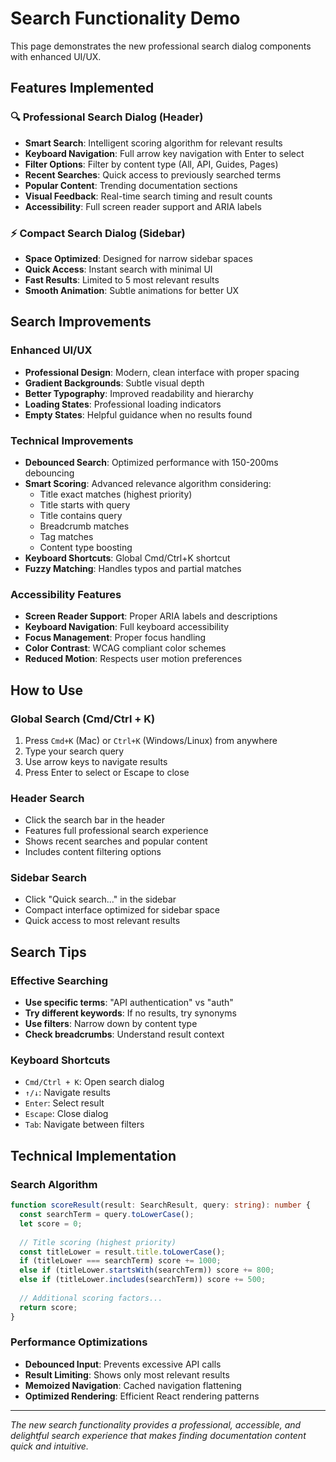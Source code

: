 # Search Functionality Demo

This page demonstrates the new professional search dialog components with enhanced UI/UX.

## Features Implemented

### 🔍 Professional Search Dialog (Header)
- **Smart Search**: Intelligent scoring algorithm for relevant results
- **Keyboard Navigation**: Full arrow key navigation with Enter to select
- **Filter Options**: Filter by content type (All, API, Guides, Pages)
- **Recent Searches**: Quick access to previously searched terms
- **Popular Content**: Trending documentation sections
- **Visual Feedback**: Real-time search timing and result counts
- **Accessibility**: Full screen reader support and ARIA labels

### ⚡ Compact Search Dialog (Sidebar)
- **Space Optimized**: Designed for narrow sidebar spaces
- **Quick Access**: Instant search with minimal UI
- **Fast Results**: Limited to 5 most relevant results
- **Smooth Animation**: Subtle animations for better UX

## Search Improvements

### Enhanced UI/UX
- **Professional Design**: Modern, clean interface with proper spacing
- **Gradient Backgrounds**: Subtle visual depth
- **Better Typography**: Improved readability and hierarchy
- **Loading States**: Professional loading indicators
- **Empty States**: Helpful guidance when no results found

### Technical Improvements
- **Debounced Search**: Optimized performance with 150-200ms debouncing
- **Smart Scoring**: Advanced relevance algorithm considering:
  - Title exact matches (highest priority)
  - Title starts with query
  - Title contains query
  - Breadcrumb matches
  - Tag matches
  - Content type boosting
- **Keyboard Shortcuts**: Global Cmd/Ctrl+K shortcut
- **Fuzzy Matching**: Handles typos and partial matches

### Accessibility Features
- **Screen Reader Support**: Proper ARIA labels and descriptions
- **Keyboard Navigation**: Full keyboard accessibility
- **Focus Management**: Proper focus handling
- **Color Contrast**: WCAG compliant color schemes
- **Reduced Motion**: Respects user motion preferences

## How to Use

### Global Search (Cmd/Ctrl + K)
1. Press `Cmd+K` (Mac) or `Ctrl+K` (Windows/Linux) from anywhere
2. Type your search query
3. Use arrow keys to navigate results
4. Press Enter to select or Escape to close

### Header Search
- Click the search bar in the header
- Features full professional search experience
- Shows recent searches and popular content
- Includes content filtering options

### Sidebar Search
- Click "Quick search..." in the sidebar
- Compact interface optimized for sidebar space
- Quick access to most relevant results

## Search Tips

### Effective Searching
- **Use specific terms**: "API authentication" vs "auth"
- **Try different keywords**: If no results, try synonyms
- **Use filters**: Narrow down by content type
- **Check breadcrumbs**: Understand result context

### Keyboard Shortcuts
- `Cmd/Ctrl + K`: Open search dialog
- `↑/↓`: Navigate results
- `Enter`: Select result
- `Escape`: Close dialog
- `Tab`: Navigate between filters

## Technical Implementation

### Search Algorithm
```typescript
function scoreResult(result: SearchResult, query: string): number {
  const searchTerm = query.toLowerCase();
  let score = 0;
  
  // Title scoring (highest priority)
  const titleLower = result.title.toLowerCase();
  if (titleLower === searchTerm) score += 1000;
  else if (titleLower.startsWith(searchTerm)) score += 800;
  else if (titleLower.includes(searchTerm)) score += 500;
  
  // Additional scoring factors...
  return score;
}
```

### Performance Optimizations
- **Debounced Input**: Prevents excessive API calls
- **Result Limiting**: Shows only most relevant results
- **Memoized Navigation**: Cached navigation flattening
- **Optimized Rendering**: Efficient React rendering patterns

---

*The new search functionality provides a professional, accessible, and delightful search experience that makes finding documentation content quick and intuitive.*